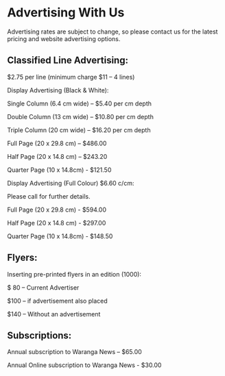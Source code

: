 # Advertising With Us

Advertising rates are subject to change, so please contact us for the latest pricing and website advertising options.

## Classified Line Advertising:

$2.75 per line (minimum charge $11 – 4 lines)

Display Advertising (Black & White):

Single Column (6.4 cm wide) – $5.40 per cm depth

Double Column (13 cm wide) – $10.80 per cm depth

Triple Column (20 cm wide) – $16.20 per cm depth

Full Page (20 x 29.8 cm) – $486.00

Half Page (20 x 14.8 cm) – $243.20

Quarter Page (10 x 14.8cm) - $121.50

Display Advertising (Full Colour) $6.60 c/cm:

Please call for further details.

Full Page (20 x 29.8 cm) - $594.00

Half Page (20 x 14.8 cm) - $297.00

Quarter Page (10 x 14.8cm) - $148.50

## Flyers:

Inserting pre-printed flyers in an edition (1000):

$ 80 – Current Advertiser

$100 – if advertisement also placed

$140 – Without an advertisement

## Subscriptions:

Annual subscription to Waranga News – $65.00

Annual Online subscription to Waranga News - $30.00

